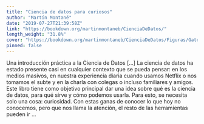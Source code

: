 ```yaml
---
title: "Ciencia de datos para curiosos"
author: "Martín Montané"
date: "2019-07-27T21:39:58Z"
link: "https://bookdown.org/martinmontaneb/CienciaDeDatos/"
length_weight: "31.8%"
cover: "https://bookdown.org/martinmontaneb/CienciaDeDatos/Figuras/GatoCurioso.png"
pinned: false
---
```


Una introducción práctica a la Ciencia de Datos [...] La ciencia de datos ha estado presente casi en cualquier contexto que se pueda pensar: en los medios masivos, en nuestra experiencia diaria cuando usamos Netflix o nos tomamos el subte y en la charla con colegas o incluso familiares y amigos. Este libro tiene como objetivo principal dar una idea sobre qué es la ciencia de datos, para qué sirve y cómo podemos usarla. Para esto, se necesita solo una cosa: curiosidad. Con estas ganas de conocer lo que hoy no conocemos, pero que nos llama la atención, el resto de las herramientas pueden ir ...
